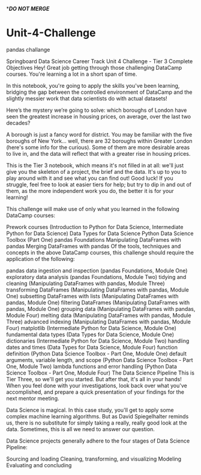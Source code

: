 
**************DO NOT MERGE*************


# Unit-4-Challenge
pandas challange


Springboard Data Science Career Track Unit 4 Challenge - Tier 3 Complete
Objectives
Hey! Great job getting through those challenging DataCamp courses. You're learning a lot in a short span of time.

In this notebook, you're going to apply the skills you've been learning, bridging the gap between the controlled environment of DataCamp and the slightly messier work that data scientists do with actual datasets!

Here’s the mystery we’re going to solve: which boroughs of London have seen the greatest increase in housing prices, on average, over the last two decades?

A borough is just a fancy word for district. You may be familiar with the five boroughs of New York… well, there are 32 boroughs within Greater London (here's some info for the curious). Some of them are more desirable areas to live in, and the data will reflect that with a greater rise in housing prices.

This is the Tier 3 notebook, which means it's not filled in at all: we'll just give you the skeleton of a project, the brief and the data. It's up to you to play around with it and see what you can find out! Good luck! If you struggle, feel free to look at easier tiers for help; but try to dip in and out of them, as the more independent work you do, the better it is for your learning!

This challenge will make use of only what you learned in the following DataCamp courses:

Prework courses (Introduction to Python for Data Science, Intermediate Python for Data Science)
Data Types for Data Science
Python Data Science Toolbox (Part One)
pandas Foundations
Manipulating DataFrames with pandas
Merging DataFrames with pandas
Of the tools, techniques and concepts in the above DataCamp courses, this challenge should require the application of the following:

pandas
data ingestion and inspection (pandas Foundations, Module One)
exploratory data analysis (pandas Foundations, Module Two)
tidying and cleaning (Manipulating DataFrames with pandas, Module Three)
transforming DataFrames (Manipulating DataFrames with pandas, Module One)
subsetting DataFrames with lists (Manipulating DataFrames with pandas, Module One)
filtering DataFrames (Manipulating DataFrames with pandas, Module One)
grouping data (Manipulating DataFrames with pandas, Module Four)
melting data (Manipulating DataFrames with pandas, Module Three)
advanced indexing (Manipulating DataFrames with pandas, Module Four)
matplotlib (Intermediate Python for Data Science, Module One)
fundamental data types (Data Types for Data Science, Module One)
dictionaries (Intermediate Python for Data Science, Module Two)
handling dates and times (Data Types for Data Science, Module Four)
function definition (Python Data Science Toolbox - Part One, Module One)
default arguments, variable length, and scope (Python Data Science Toolbox - Part One, Module Two)
lambda functions and error handling (Python Data Science Toolbox - Part One, Module Four)
The Data Science Pipeline
This is Tier Three, so we'll get you started. But after that, it's all in your hands! When you feel done with your investigations, look back over what you've accomplished, and prepare a quick presentation of your findings for the next mentor meeting.

Data Science is magical. In this case study, you'll get to apply some complex machine learning algorithms. But as David Spiegelhalter reminds us, there is no substitute for simply taking a really, really good look at the data. Sometimes, this is all we need to answer our question.

Data Science projects generally adhere to the four stages of Data Science Pipeline:

Sourcing and loading
Cleaning, transforming, and visualizing
Modeling
Evaluating and concluding
